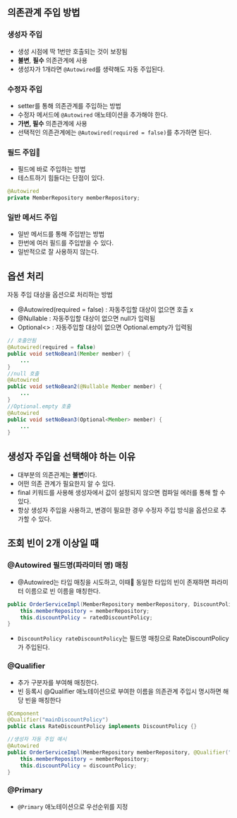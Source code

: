 ## 의존관계 주입 방법
### 생성자 주입
- 생성 시점에 딱 1번만 호출되는 것이 보장됨
- **불변**, **필수** 의존관계에 사용
- 생성자가 1개라면 `@Autowired`를 생략해도 자동 주입된다.

### 수정자 주입
- setter를 통해 의존관계를 주입하는 방법
- 수정자 메서드에 `@Autowired` 애노테이션을 추가해야 한다.
- **가변, 필수** 의존관계에 사용
- 선택적인 의존관계에는 `@Autowired(required = false)`를 추가하면 된다.

### 필드 주입
- 필드에 바로 주입하는 방법
- 테스트하기 힘들다는 단점이 있다.
```java
@Autowired
private MemberRepository memberRepository;
```

### 일반 메서드 주입
- 일반 메서드를 통해 주입받는 방법
- 한번에 여러 필드를 주입받을 수 있다.
- 일반적으로 잘 사용하지 않는다.

## 옵션 처리
자동 주입 대상을 옵션으로 처리하는 방법
- @Autowired(required = false) : 자동주입할 대상이 없으면 호출 x
- @Nullable : 자동주입할 대상이 없으면 null가 입력됨
- Optional<> : 자동주입할 대상이 없으면 Optional.empty가 입력됨
```java
// 호출안됨
@Autowired(required = false)
public void setNoBean1(Member member) {
	...
}
//null 호출
@Autowired
public void setNoBean2(@Nullable Member member) {
	...
}
//Optional.empty 호출
@Autowired
public void setNoBean3(Optional<Member> member) {
	...
}
```

## 생성자 주입을 선택해야 하는 이유
- 대부분의 의존관계는 **불변**이다.
- 어떤 의존 관계가 필요한지 알 수 있다.
- final 키워드를 사용해 생성자에서 값이 설정되지 않으면 컴파일 에러를 통해 할 수 있다.
- 항상 생성자 주입을 사용하고, 변경이 필요한 경우 수정자 주입 방식을 옵션으로 추가할 수 있다.

## 조회 빈이 2개 이상일 때
### @Autowired 필드명(파라미터 명) 매칭
- @Autowired는 타입 매칭을 시도하고, 이때 동일한 타입의 빈이 존재하면 파라미터 이름으로 빈 이름을 매칭한다.
```java
public OrderServiceImpl(MemberRepository memberRepository, DiscountPolicy rateDiscountPolicy) {  
    this.memberRepository = memberRepository;  
    this.discountPolicy = ratedDiscountPolicy;  
}
```
- `DiscountPolicy rateDiscountPolicy`는 필드명 매칭으로 RateDiscountPolicy가 주입된다.

### @Qualifier
- 추가 구분자를 부여해 매칭한다.
- 빈 등록시 @Qualifier 애노테이션으로 부여한 이름을 의존관계 주입시 명시하면 해당 빈을 매칭한다
```java
@Component
@Qualifier("mainDiscountPolicy")
public class RateDiscountPolicy implements DiscountPolicy {}
```

```java
//생성자 자동 주입 예시
@Autowired
public OrderServiceImpl(MemberRepository memberRepository, @Qualifier("mainDiscountPolicy") DiscountPolicy discountPolicy) {
	this.memberRepository = memberRepository;
	this.discountPolicy = discountPolicy;
}
```

### @Primary
- `@Primary` 애노테이션으로 우선순위를 지정